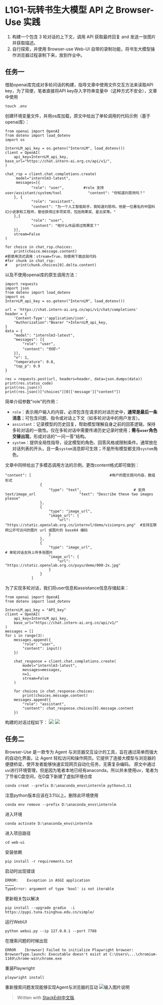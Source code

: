 # L1G1-玩转书生大模型 API 之 Browser-Use 实践

1.  构建一个包含 3 轮对话的上下文，调用 API 获取最终回复 and 发送一张图片并获取描述。
 2.  自行探索，并使用 Browser-use Web-UI 自带的录制功能，将书生大模型操作浏览器过程录制下来，放到作业中。

## 任务一
借助openai库完成对多轮问话的构建，指导文章中使用文件交互方法来读取API key，为了简便，笔者直接将API key存入字符串变量中（这种方式不安全），文章中使用
```
touch .env
```
创建环境变量文件，并用os库加载，原文中给出了单轮调用的代码示例（基于openai库）：
```
from openai import OpenAI  
from dotenv import load_dotenv  
import os  
  
InternLM_api_key = os.getenv("InternLM", load_dotenv())  
client = OpenAI(  
    api_key=InternLM_api_key,    
base_url="https://chat.intern-ai.org.cn/api/v1/",  
)  
  
chat_rsp = client.chat.completions.create(  
     model="internlm3-latest",  
     messages=[{  
            "role": "user",         #role 支持 user/assistant/system/tool            "content": "你知道刘慈欣吗？"  
    }, {  
            "role": "assistant",  
            "content": "为一个人工智能助手，我知道刘慈欣。他是一位著名的中国科幻小说家和工程师，曾经获得过多项奖项，包括雨果奖、星云奖等。"  
    },{  
            "role": "user",  
            "content": "他什么作品得过雨果奖？"  
    }],  
    stream=False  
)  
  
for choice in chat_rsp.choices:  
    print(choice.message.content)  
#若使用流式调用：stream=True，则使用下面这段代码  
#for chunk in chat_rsp:  
#    print(chunk.choices[0].delta.content)
```
以及不使用openai库的原生调用方法：
```
import requests  
import json  
from dotenv import load_dotenv  
import os  
InternLM_api_key = os.getenv("InternLM", load_dotenv())  
  
url = 'https://chat.intern-ai.org.cn/api/v1/chat/completions'  
header = {  
    'Content-Type':'application/json',  
    "Authorization":"Bearer "+InternLM_api_key,  
}  
data = {  
    "model": "internlm3-latest",    
	"messages": [{  
        "role": "user",  
        "content": "你好~"  
    }],  
    "n": 1,  
    "temperature": 0.8,  
    "top_p": 0.9  
}  
  
res = requests.post(url, headers=header, data=json.dumps(data))  
print(res.status_code)  
print(res.json())  
print(res.json()["choices"][0]['message']["content"])
```
简单介绍参数"role"的作用：

 - `role`：表示用户输入的内容，必须包含在请求的对话历史中，**通常是最后一条消息**；可包含问题、指令或对话上下文（如多轮对话中的用户发言）。
 - `assistant`：记录模型的历史回复，帮助模型理解自身之前的回答逻辑，保持多轮对话的一致性。仅在多轮对话中需要传递历史记录时使用；**需与`user`角色交替出现**，形成对话的“一问一答”结构。
 - `system`：提供全局性指导，设定模型的角色、回答风格或限制条件。通常放在对话列表的开头，且一条`system`消息即可生效；不是所有模型都支持`system`角色。

文章中同样给出了多模态调用方法的示例，更改content格式即可做到：
```
"content": [                                    #用户的图文提问内容，数组形式  
                {  
                    "type": "text",                        # 支持 text/image_url                    "text": "Describe these two images please"  
                },  
                {  
                    "type": "image_url",  
                    "image_url": {  
                        "url": "https://static.openxlab.org.cn/internvl/demo/visionpro.png"  #支持互联网公开可访问的图片 url 或图片的 base64 编码  
                    }  
                },  
                {  
                    "type": "image_url",                                                     # 单轮对话支持上传多张图片  
                    "image_url": {  
                        "url": "https://static.openxlab.org.cn/puyu/demo/000-2x.jpg"  
                    }  
                }  
            ]
```
为了实现多轮对话，我们将user信息和assistance信息存储起来：
```
from openai import OpenAI  
from dotenv import load_dotenv  
  
InternLM_api_key = "API_key"  
client = OpenAI(  
    api_key=InternLM_api_key,  
    base_url="https://chat.intern-ai.org.cn/api/v1/"  
)  
messages = []  
for i in range(3):  
    messages.append({  
        "role": "user",  
        "content": input()  
    })  
  
    chat_response = client.chat.completions.create(  
        model="internlm3-latest",  
        messages=messages,  
        n=1,  
        stream=False  
    )  
  
    for choices in chat_response.choices:  
        print(choices.message.content)  
    messages.append({  
        "role": "assistant",  
        "content": chat_response.choices[0].message.content  
    })
```
构建的对话过程如下：
![](/imgs/L1G1-1.1.jpg)
![](/imgs/L1G1-1.2.jpg)

## 任务二
Browser-Use 是一款专为 Agent 与浏览器交互设计的工具，旨在通过简单而强大的自动化界面，让 Agent 轻松访问和操作网页。它提供了连接大模型与浏览器的便捷桥梁，使开发者能够快速实现网页自动化任务，无需复杂编码。
原文中通过uv进行环境管理，但是因为笔者本地已经有anaconda，所以并未使用uv，笔者为了节省C盘空间，在D盘下新建了虚拟环境仓库
 ```
conda creat --prefix D:\anaconda_envs\internlm python=3.11
```
注意python版本应该在3.11以上。删除此环境使用
```
conda env remove --prefix D:\anaconda_envs\internlm
```
进入环境
```
conda activate D:\anaconda_envs\internlm
```
进入项目路径
```
cd web-ui
```
安装依赖
```
pip install -r requirements.txt
```
启动时出现错误
```
ERROR:    Exception in ASGI application  
…………  
TypeError: argument of type 'bool' is not iterable
```
更新相关包以解决
```
pip install --upgrade gradio  -i https://pypi.tuna.tsinghua.edu.cn/simple/
```
运行WebUI
```
python webui.py --ip 127.0.0.1 --port 7788
```
在搜索问题的时候出现
```
ERROR    [browser] Failed to initialize Playwright browser: BrowserType.launch: Executable doesn't exist at C:\Users\...\chromium-1169\chrome-win\chrome.exe
```
重装Playwright
```
playwright install
```
重新搜索问题发现能够实现Agent与浏览器的互动
![输入图片说明](/imgs/L1G1-2.1.gif)


> Written with [StackEdit中文版](https://stackedit.cn/).
